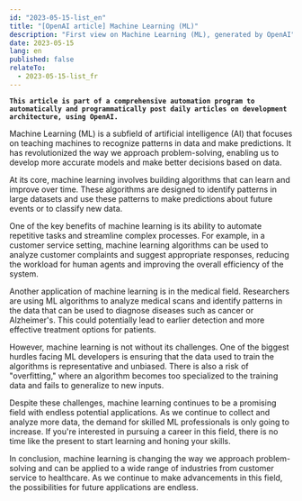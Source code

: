 ```yaml
---
id: "2023-05-15-list_en"
title: "[OpenAI article] Machine Learning (ML)"
description: "First view on Machine Learning (ML), generated by OpenAI"
date: 2023-05-15
lang: en
published: false
relateTo:
  - 2023-05-15-list_fr
---
```


**`This article is part of a comprehensive automation program to automatically and programmatically post daily articles on development architecture, using OpenAI.`**

<article>

Machine Learning (ML) is a subfield of artificial intelligence (AI) that focuses on teaching machines to recognize patterns in data and make predictions. It has revolutionized the way we approach problem-solving, enabling us to develop more accurate models and make better decisions based on data.

At its core, machine learning involves building algorithms that can learn and improve over time. These algorithms are designed to identify patterns in large datasets and use these patterns to make predictions about future events or to classify new data.

One of the key benefits of machine learning is its ability to automate repetitive tasks and streamline complex processes. For example, in a customer service setting, machine learning algorithms can be used to analyze customer complaints and suggest appropriate responses, reducing the workload for human agents and improving the overall efficiency of the system.

Another application of machine learning is in the medical field. Researchers are using ML algorithms to analyze medical scans and identify patterns in the data that can be used to diagnose diseases such as cancer or Alzheimer's. This could potentially lead to earlier detection and more effective treatment options for patients.

However, machine learning is not without its challenges. One of the biggest hurdles facing ML developers is ensuring that the data used to train the algorithms is representative and unbiased. There is also a risk of "overfitting," where an algorithm becomes too specialized to the training data and fails to generalize to new inputs.

Despite these challenges, machine learning continues to be a promising field with endless potential applications. As we continue to collect and analyze more data, the demand for skilled ML professionals is only going to increase. If you're interested in pursuing a career in this field, there is no time like the present to start learning and honing your skills. 

In conclusion, machine learning is changing the way we approach problem-solving and can be applied to a wide range of industries from customer service to healthcare. As we continue to make advancements in this field, the possibilities for future applications are endless.

</article>
